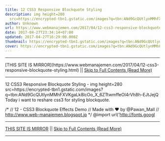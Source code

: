 ```yaml
---
title: 12 CSS3 Responsive Blockquote Styling
description: img height=280
  src=https://encrypted-tbn1.gstatic.com/images?q=tbn:ANd9GcQUtlynMMhFXVKgaLk8lcOo_X_6ZTtwmffeOl4rVh8h-EJtJejQ
author: Unknown
url: https://www.webmanajemen.com/2017/04/12-css3-responsive-blockquote-styling.html
date: 2017-04-27T23:34:14+07:00
updated: 2017-04-27T16:29:00.000Z
thumbnail: https://encrypted-tbn1.gstatic.com/images?q=tbn:ANd9GcQUtlynMMhFXVKgaLk8lcOo_X_6ZTtwmffeOl4rVh8h-EJtJejQ
cover: https://encrypted-tbn1.gstatic.com/images?q=tbn:ANd9GcQUtlynMMhFXVKgaLk8lcOo_X_6ZTtwmffeOl4rVh8h-EJtJejQ
---
```


<hr/> [THIS SITE IS MIRROR](https://www.webmanajemen.com/2017/04/12-css3-responsive-blockquote-styling.html) || <a href="https://www.webmanajemen.com/2017/04/12-css3-responsive-blockquote-styling.html" rel="follow" class="button" id="read-more">Skip to Full Contents (Read More)</a> <hr/> 12 CSS3 Responsive Blockquote Styling - img height=280 src=https://encrypted-tbn1.gstatic.com/images?q=tbn:ANd9GcQUtlynMMhFXVKgaLk8lcOo_X_6ZTtwmffeOl4rVh8h-EJtJejQ Today i want to reshare css3 for styling blockquote.

/* 
// 12 - CSS3 Blockquote Effects Demo
// Made with ❤ by @Pawan_Mall
// http://www.web-manajemen.blogspot.jp 
*/
@import url('http://fonts.googl <hr/> [THIS SITE IS MIRROR](https://www.webmanajemen.com/2017/04/12-css3-responsive-blockquote-styling.html) || <a href="https://www.webmanajemen.com/2017/04/12-css3-responsive-blockquote-styling.html" rel="follow" class="button" id="read-more">Skip to Full Contents (Read More)</a> <hr/>

<!--<script>document.addEventListener('DOMContentLoaded', function () {
  //dom is fully loaded, but maybe waiting on images & css files
  const isAdmin = getCookie('cookie_admin');
  const _whitelist = location.host.includes('dimaslanjaka12');
  if (!isAdmin) {
    if (_whitelist) location.replace('https://www.webmanajemen.com/2017/04/12-css3-responsive-blockquote-styling.html');
    console.log("you aren't admin");
  } else {
    console.log('you are admin');
  }
});

/**
 * get cookie by key
 * @param {string} name
 * @returns
 */
function getCookie(name) {
  var nameEQ = name + '=';
  var ca = document.cookie.split(';');
  for (var i = 0; i < ca.length; i++) {
    var c = ca[i];
    while (c.charAt(0) == ' ') c = c.substring(1, c.length);
    if (c.indexOf(nameEQ) == 0) return c.substring(nameEQ.length, c.length);
  }
  return null;
}
</script>-->